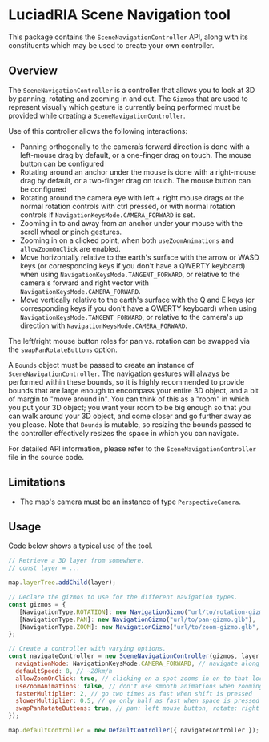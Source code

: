 # LuciadRIA Scene Navigation tool

This package contains the `SceneNavigationController` API, along with its constituents which may be used to create your
own controller.

## Overview

The `SceneNavigationController` is a controller that allows you to look at 3D by panning, rotating and zooming in and
out. The `Gizmos` that are used to represent visually which gesture is currently being performed must be provided while
creating a `SceneNavigationController`.

Use of this controller allows the following interactions:
- Panning orthogonally to the camera’s forward direction is done with a left-mouse drag by default, 
  or a one-finger drag on touch. The mouse button can be configured
- Rotating around an anchor under the mouse is done with a right-mouse drag by default, or a two-finger drag on touch. 
  The mouse button can be configured
- Rotating around the camera eye with left + right mouse drags or the normal rotation controls with ctrl pressed, or
  with normal rotation controls if `NavigationKeysMode.CAMERA_FORWARD` is set.
- Zooming in to and away from an anchor under your mouse with the scroll wheel or pinch gestures.
- Zooming in on a clicked point, when both `useZoomAnimations` and `allowZoomOnClick` are enabled.
- Move horizontally relative to the earth's surface with the arrow or WASD keys (or corresponding keys if you don't have
  a QWERTY keyboard) when using `NavigationKeysMode.TANGENT_FORWARD`, or relative to the camera's forward and right
  vector with `NavigationKeysMode.CAMERA_FORWARD`.
- Move vertically relative to the earth's surface with the Q and E keys (or corresponding keys if you don't have a
  QWERTY keyboard) when using `NavigationKeysMode.TANGENT_FORWARD`, or relative to the camera's up direction with
  `NavigationKeysMode.CAMERA_FORWARD`.

The left/right mouse button roles for pan vs. rotation can be swapped via the `swapPanRotateButtons` option.

A `Bounds` object must be passed to create an instance of `SceneNavigationController`. The navigation gestures will
always be performed within these bounds, so it is highly recommended to provide bounds that are large enough to
encompass your entire 3D object, and a bit of margin to "move around in". You can think of this as a "room" in which you
put your 3D object; you want your room to be big enough so that you can walk around your 3D object, and come closer and
go further away as you please. Note that `Bounds` is mutable, so resizing the bounds passed to the controller
effectively resizes the space in which you can navigate.

For detailed API information, please refer to the `SceneNavigationController` file in the source code.

## Limitations

- The map's camera must be an instance of type `PerspectiveCamera`.

## Usage

Code below shows a typical use of the tool.

```js
// Retrieve a 3D layer from somewhere.
// const layer = ...

map.layerTree.addChild(layer);

// Declare the gizmos to use for the different navigation types.
const gizmos = {
   [NavigationType.ROTATION]: new NavigationGizmo("url/to/rotation-gizmo.glb"),
   [NavigationType.PAN]: new NavigationGizmo("url/to/pan-gizmo.glb"),
   [NavigationType.ZOOM]: new NavigationGizmo("url/to/zoom-gizmo.glb", { sizeInPixels: 40 })
};

// Create a controller with varying options.
const navigateController = new SceneNavigationController(gizmos, layer.model.bounds, {
  navigationMode: NavigationKeysMode.CAMERA_FORWARD, // navigate along camera paths
  defaultSpeed: 8, // ~28km/h
  allowZoomOnClick: true, // clicking on a spot zooms in on to that location by a set fraction
  useZoomAnimations: false, // don't use smooth animations when zooming or out
  fasterMultiplier: 2, // go two times as fast when shift is pressed
  slowerMultiplier: 0.5, // go only half as fast when space is pressed
  swapPanRotateButtons: true, // pan: left mouse button, rotate: right mouse button
});

map.defaultController = new DefaultController({ navigateController });
```

